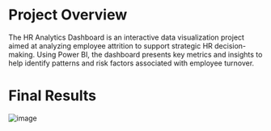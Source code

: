 # Project Overview
The HR Analytics Dashboard is an interactive data visualization project aimed at analyzing employee attrition to support strategic HR decision-making. Using Power BI, the dashboard presents key metrics and insights to help identify patterns and risk factors associated with employee turnover.

# Final Results
![image](https://github.com/user-attachments/assets/57de27a0-0fd1-49ee-836c-15a4a735b048)
